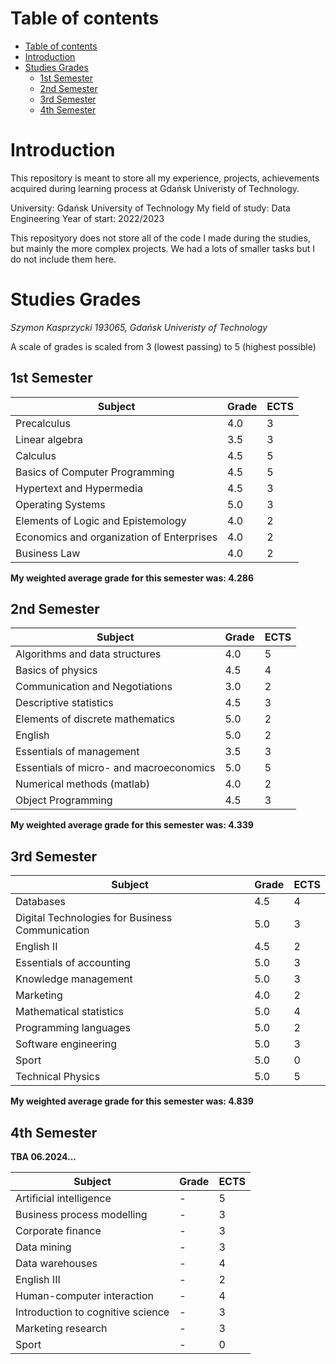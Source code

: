# Table of contents

- [Table of contents](#table-of-contents)
- [Introduction](#introduction)
- [Studies Grades](#studies-grades)
  - [1st Semester](#1st-semester)
  - [2nd Semester](#2nd-semester)
  - [3rd Semester](#3rd-semester)
  - [4th Semester](#4th-semester)

# Introduction

This repository is meant to store all my experience, projects, achievements acquired during learning process at Gdańsk Univeristy of Technology.

University: Gdańsk University of Technology
My field of study: Data Engineering
Year of start: 2022/2023

This reposityory does not store all of the code I made during the studies, but mainly the more complex projects. We had a lots of smaller tasks but I do not include them here.

# Studies Grades

_Szymon Kasprzycki 193065, Gdańsk Univeristy of Technology_

A scale of grades is scaled from 3 (lowest passing) to 5 (highest possible)

## 1st Semester

| Subject                                   | Grade | ECTS |
| ----------------------------------------- | ----- | ---- |
| Precalculus                               | 4.0   | 3    |
| Linear algebra                            | 3.5   | 3    |
| Calculus                                  | 4.5   | 5    |
| Basics of Computer Programming            | 4.5   | 5    |
| Hypertext and Hypermedia                  | 4.5   | 3    |
| Operating Systems                         | 5.0   | 3    |
| Elements of Logic and Epistemology        | 4.0   | 2    |
| Economics and organization of Enterprises | 4.0   | 2    |
| Business Law                              | 4.0   | 2    |

**My weighted average grade for this semester was: 4.286**

## 2nd Semester

| Subject                                 | Grade | ECTS |
| --------------------------------------- | ----- | ---- |
| Algorithms and data structures          | 4.0   | 5    |
| Basics of physics                       | 4.5   | 4    |
| Communication and Negotiations          | 3.0   | 2    |
| Descriptive statistics                  | 4.5   | 3    |
| Elements of discrete mathematics        | 5.0   | 2    |
| English                                 | 5.0   | 2    |
| Essentials of management                | 3.5   | 3    |
| Essentials of micro- and macroeconomics | 5.0   | 5    |
| Numerical methods (matlab)              | 4.0   | 2    |
| Object Programming                      | 4.5   | 3    |

**My weighted average grade for this semester was: 4.339**

## 3rd Semester

| Subject                                         | Grade | ECTS |
| ----------------------------------------------- | ----- | ---- |
| Databases                                       | 4.5   | 4    |
| Digital Technologies for Business Communication | 5.0   | 3    |
| English II                                      | 4.5   | 2    |
| Essentials of accounting                        | 5.0   | 3    |
| Knowledge management                            | 5.0   | 3    |
| Marketing                                       | 4.0   | 2    |
| Mathematical statistics                         | 5.0   | 4    |
| Programming languages                           | 5.0   | 2    |
| Software engineering                            | 5.0   | 3    |
| Sport                                           | 5.0   | 0    |
| Technical Physics                               | 5.0   | 5    |

**My weighted average grade for this semester was: 4.839**

## 4th Semester

**TBA 06.2024...**

| Subject                           | Grade | ECTS |
| --------------------------------- | ----- | ---- |
| Artificial intelligence           | -     | 5    |
| Business process modelling        | -     | 3    |
| Corporate finance                 | -     | 3    |
| Data mining                       | -     | 3    |
| Data warehouses                   | -     | 4    |
| English III                       | -     | 2    |
| Human-computer interaction        | -     | 4    |
| Introduction to cognitive science | -     | 3    |
| Marketing research                | -     | 3    |
| Sport                             | -     | 0    |
